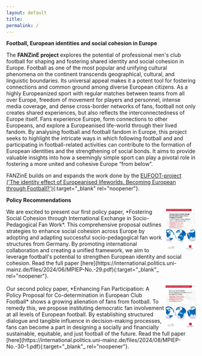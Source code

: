 ```yaml
---
layout: default
title:  
permalink: /
---
```


**Football, European identities and social cohesion in Europe**

The **FANZinE project** explores the potential of professional men's club football for shaping and fostering shared identity and social cohesion in Europe. Football as one of the most popular and unifying cultural phenomena on the continent transcends geographical, cultural, and linguistic boundaries. Its universal appeal makes it a potent tool for fostering connections and common ground among diverse European citizens. As a highly Europeanized sport with regular matches between teams from all over Europe, freedom of movement for players and personnel, intense media coverage, and dense cross-border networks of fans, football not only creates shared experiences, but also reflects the interconnectedness of Europe itself. Fans experience Europe, form connections to other Europeans, and explore a Europeanised life-world through their lived fandom. By analysing football and football fandom in Europe, this project seeks to highlight the intricate ways in which following football and and participating in football-related activities can contribute to the formation of European identities and the strengthening of social bonds. It aims to provide valuable insights into how a seemingly simple sport can play a pivotal role in fostering a more united and cohesive Europe “from below”.

FANZinE builds on and expands the work done by the [EUFOOT-project ('The identity effect of Europeanised lifeworlds. Becoming European through Football?')](https://eufoot.github.io/){:target="_blank" rel="noopener"}.

**Policy Recommendations**

<a href="https://international.politics.uni-mainz.de/files/2024/06/MPIEP-No.-29.pdf" target="_blank">
    <img src="/images/Policy_paper_1.png" align="right" width="80px"/>
</a> We are excited to present our first policy paper, *Fostering Social Cohesion through International Exchange in Socio-Pedagogical Fan Work*. This comprehensive proposal outlines strategies to enhance social cohesion across Europe by adopting and adapting successful socio-pedagogical fan work structures from Germany. By promoting international collaboration and creating a unified framework, we aim to leverage football's potential to strengthen European identity and social cohesion. Read the full paper [here](https://international.politics.uni-mainz.de/files/2024/06/MPIEP-No.-29.pdf){:target="_blank"_ rel="noopener"}.
<br>
<br>
<a href="https://international.politics.uni-mainz.de/files/2024/08/MPIEP-No.-30-1.pdf" target="_blank">
    <img src="/images/Policy_paper_2.jpg" align="right" width="80px"/>
</a> Our second policy paper, *Enhancing Fan Participation: A Policy Proposal for Co-determination in European Club Football* shows a growing alienation of fans from football. To remedy this, we propose instituting democratic fan involvement at all levels of European football. By establishing structured dialogue and tangible influence in decision-making processes, fans can become a part in designing a socially and financially sustainable, equitable, and just football of the future. Read the full paper [here](https://international.politics.uni-mainz.de/files/2024/08/MPIEP-No.-30-1.pdf){:target="_blank"_ rel="noopener"}.
